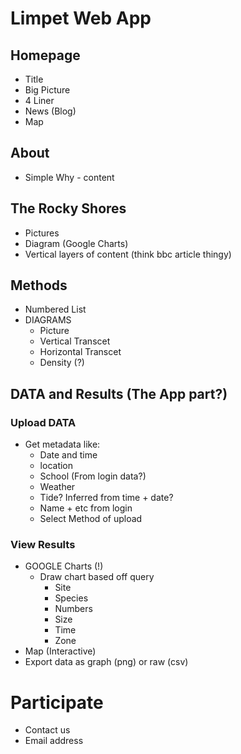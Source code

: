 # Limpet Web App

## Homepage
  - Title
  - Big Picture
  - 4 Liner
  - News (Blog)
  - Map

## About
  - Simple Why - content

## The Rocky Shores
  - Pictures
  - Diagram (Google Charts)
  - Vertical layers of content (think bbc article thingy)

## Methods
  - Numbered List
  - DIAGRAMS
    - Picture
    - Vertical Transcet
    - Horizontal Transcet
    - Density (?)

## DATA and Results (The App part?)
  ### Upload DATA
  - Get metadata like:
      - Date and time
      - location
      - School (From login data?)
      - Weather
      - Tide? Inferred from time + date?
    - Name + etc from login
    - Select Method of upload
  ### View Results
  - GOOGLE Charts (!)
      - Draw chart based off query
        - Site
        - Species
        - Numbers
        - Size
        - Time
        - Zone
  - Map (Interactive)
  - Export data as graph (png) or raw (csv)

# Participate
  - Contact us
  - Email address